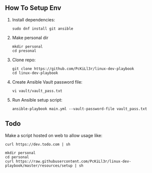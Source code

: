 ## How To Setup Env
1. Install dependencies:
    ```
    sudo dnf install git ansible
    ```
2. Make personal dir
    ```
    mkdir personal
    cd presonal
    ```
3. Clone repo:
    ```
    git clone https://github.com/PcKiLl3r/linux-dev-playbook
    cd linux-dev-playbook
    ```
4. Create Ansible Vault password file:
    ```
    vi vault/vault_pass.txt
    ```
5. Run Ansible setup script:
    ```
    ansible-playbook main.yml --vault-password-file vault_pass.txt
    ```

## Todo
Make a script hosted on web to allow usage like:
```
curl https://dev.todo.com | sh
```

```
mkdir personal
cd personal
curl https://raw.githubusercontent.com/PcKiLl3r/linux-dev-playbook/master/resources/setup | sh
```
